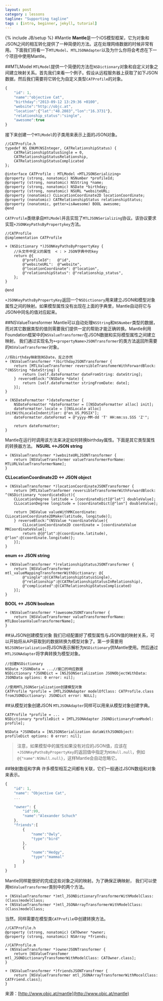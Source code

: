 ```yaml
---
layout: post
category : lessons
tagline: "Supporting tagline"
tags : [intro, beginner, jekyll, tutorial]
---
```

{% include JB/setup %}
#Mantle
**Mantle**是一个iOS模型框架，它为对象和JSON之间的相互转化提供了一种简便的方法。这在处理网络数据的时候非常有用。
下面我们将看一下`MTLModel`、`MTLJSONAdapter`以及为什么你将会考虑在下一个项目中使用Mantle。

##MTLModel
`MTLModel`提供一个简便的方法在`NSDictionary`对象和自定义对象之间建立映射关系。首先我们来看一个例子。假设从远程服务器上获取了如下JSON数据，然后我们需要将它转化为自定义类型`CATProfile`的对象。

```js
{
	"id": 1,
    "name":"objective Cat",
    "birthday":"2013-09-12 13:29:36 +0100",
    "website":"http://objc.at",
    "location":{"lat":"48.2083","lon":"16.3731"},
    "relationship_status":"single",
    "awesome":true
}
```

接下来创建一个`MTLModel`的子类用来表示上面的JSON对象。

```objc
//CATProfile.h
typedef NS_ENUM(NSInteger, CATRelationshipStatus) {
	CATRelationshipStatusSingle = 0,
    CATRelationshipStatusRelationship,
    CATRelationshipStatusComplicated
};

@interface CATProfile : MTLModel <MTLJSONSerializing>
@property (strong, nonatomic) NSNumber *profileId;
@property (strong, nonatomic) NSString *name;
@property (strong, nonatomic) NSDate *birthday;
@property (strong, nonatomic) NSURL *websiteURL;
@property (nonatomic) CLLocationCoordinate2D locationCoordinate;
@property (nonatomic) CATRelationshipStatus relationshipStatus;
@property (nonatomic, getter=isAwesome) BOOL awesome;
@end
```

`CATProfile`类继承自`MTLModel`并且实现了`MTLJSONSerializing`协议。该协议要求实现`+JSONKeyPathsByPropertykey`方法。

```objc
//CATProfile
@implementation CATProfile

+ (NSDictionary *)JSONKeyPathsByPropertyKey {
	//头文件中定义的属性  < : > JSON字典中的key
	return @{
    	@"profileId": 	@"id",
        @"websiteURL": 	@"website",
        @"locationCoordinate": @"location",
        @"relationshipStatus": @"relationship_status",
    };
}

@end
```

`+JSONKeyPathsByPropertyKey`返回一个`NSDictionary`用来建立JSON和模型对象属性之间的映射。如果模型属性没有出现在上面的字典里，Mantle自动将它与JSON中同名的值对应起来。

##NSValueTransformer
Mantle可以自动处理`NSString`和`NSNumber`类型的数据，而对其它数据类型的值则需要我们提供一定的帮助才能正确转换。Mantle利用Foundation框架中的`NSValueTransformer`在JSON数据和实际模型属性之间建立映射。
我们通过实现名为`+<propertyName>JSONTransformer`的类方法返回所需要的`NSValueTransformer`对象。

```objc
//将birthday映射到NSDate，反之亦然
+ (NSValueTransformer *)birthdayJSONTransformer {
	return [MTLValueTransformer reversibleTransfomerWithForwardBlock: ^(NSString *dateString) {
    	return [self.dateFormatter dateFromString: dateString];
    } reverseBlock:^(NSDate *date) {
    	return [self.dateFormatter stringFromDate: date];
    }];
}

+ (NSDateFormatter *)dateFormatter {
	NSDateFormatter *dateFormatter = [[NSDateFormatter alloc] init];
    dateFormatter.locale = [[NSLocale alloc] initWithLocaleIndentifier: @"en_US_POSIX"];
    dateFormatter.dateFormat = @"yyyy-MM-dd 'T' HH:mm:ss.SSS 'Z'";
    
    return dateFormatter;
}
```

Mantle在运行时调用该方法来决定如何转换birthday属性。下面是其它类型属性的转换器方法。
**NSURL <->JSON string**

```objc
+ (NSValueTransformer *)websiteURLJSONTransformer {
	return [NSValueTransformer valueTransformerForName: MTLURLValueTransformerName];
}
```

**CLLocationCoordinate2D <-> JSON object**

```objc
+ (NSValueTransformer *)locationCoordinateJSONTransformer {
	return [MTLValueTranformer reversibleTransformerWithForwardBlock: ^(NSDictionary *coordicateDict){
    CLLocationDegree latitude = [coordinateDict[@"lat"] doubleValue];
    CLLocationDegree longitude = [coordinateDict[@"lon"] doubleValue];
    
    return [NSValue valueWithMKCoordinate: CLLocationCoordinate2DMake(latitude, longitude)];
    } reverseBlock:^(NSValue *coordinateValue){
    	CLLocationCoordinate2D coordinate = [coordinateValue MKCoordinateValue];
        return @{@"lat":@(coordinate.latitude), @"lon":@(coordinate.longitude)};
    }];
}
```

**enum <-> JSON string**

```objc
+ (NSValueTransformer *)relationshipStatusJSONTransformer {
	return [NSValueTransformer mtl_valueMappingTransformerWithDictionary: @{
    	@"single":@(CATRelationshipStatusSingle),
        @"relationship":@(CATRelationshipStatusInRelationship),
        @"complicated":@(CATRelationshipStatusComplicated)
    }];
}
```

**BOOL <-> JSON boolean**

```objc
+ (NSValueTransformer *)awesomeJSONTransformer {
	return [NSValueTransformer valueTransformerForName: MTLBooleanValueTransformerName];
}
```

##从JSON创建模型对象
我们已经配置好了模型属性与JSON值的映射关系，可以开始将从API获取到的数据转换为模型对象了。第一步需要用`NSJSONSerialization`将JSON表示解析为`NSDictionary`供Mantle使用。然后通过`MTLJSONAdapter`将字典转换为模型对象。

```objc
//创建NSDictionary
NSData *JSONData = ...//接口的响应数据
NSDictionary *JSONDict = [NSJSONSerialization JSONObjectWithData: JSONData options: 0 error: nil];

//使用MTLJSONSerialization创建模型对象
CATProfile *profile = [MTLJSONAdapter modelOfClass: CATProfile.class fromJSONDictionary: JSONDict error: NULL];
```

##从模型对象创建JSON
`MTLJSONAdapter`同样可以用来从模型对象创建字典。

```objc
CATProfile *profile = ...
NSDictionary *profileDict = [MTLJSONAdapter JSONDictionaryFromModel: profile];

NSData *JSONData = [NSJSONSerialization dataWithJSONObject: profileDict options: 0 error: nil];
```

> 注意，如果模型中的属性如果没有对应的JSON值，应该在`+JSONKeyPathsByPropertyKey`的返回值中指定为`NSNull.null`，例如`@{"name":NSNull.null}`，这样Mantle会自动忽略它。

##映射数组和字典
许多模型相互之间都有关联，它们一般通过JSON数组和对象来表示。

```js
{
	"id": 1,
    "name": "Objective Cat",
    ...
    
    "owner": {
    	"id":99,
        "name":"Alexander Schuch"
    },
    "friends":[
    	{
        	"name":"Owly",
            "type":"bird"
        },
        {
        	"name":"Hedgy",
            "type":"mammal"
        }
    ]
}
```

Mantle同样能很好的完成这些对象之间的映射。为了确保正确映射， 我们可以使用`NSValueTransformer`类别中的两个方法。

```objc
+ (NSValueTransformer *)mtl_JSONDictionaryTransformerWithModelClass:(Class)modelClass;
+ (NSValueTransformer *)mtl_JSONArrayTransformerWithModelClass:(Class)modelClass;
```

当然，同样需要在模型类`CATProfile`中创建转换方法。

```objc
//CATProfile.h
@property (strong, nonatomic) CATOwner *owner;
@property (strong, nonatomic) NSArray *friends;

//CATProfile.m
+ (NSValueTransformer *)ownerJSONTransformer {
	return [NSValueTransfomer mtl_JSONDictionaryTransfomerWithModelClass: CATOwner.class];
}

+ (NSValueTransformer *)friendsJSONTransfrmer {
	return [NSValueTransformer mtl_JSONArrayTransformerWithMocelClass: CATFriend.class];
}
```

来源：[http://www.objc.at/mantle](http://www.objc.at/mantle)
